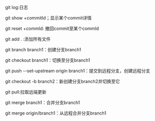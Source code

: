 git log:日志

git show +commitId；显示某个commit详情

git reset +commId: 撤回commit至某个commId

git add . :添加所有文件

git branch branch1：创建分支branch1

git checkout branch1：切换至分支branch1

git push --set-upstream origin branch1：提交到远程分支，创建远程分支

 git checkout -b branch2：新创建分支branch2并切换至它

git pull:拉取远端更新

 git merge branch1：合并分支branch1

 git merge origin/branch1：从远程合并分支branch1